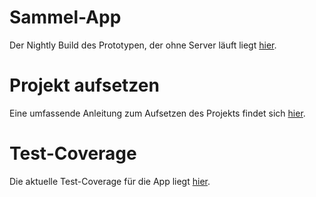# Sammel-App

Der Nightly Build des Prototypen, der ohne Server läuft liegt [hier](https://gitlab.com/kybernetik/sammel-app/-/jobs/artifacts/master/raw/downloads/sammel_app/sammel-app-nightly.apk?job=build_android_apk).

# Projekt aufsetzen

Eine umfassende Anleitung zum Aufsetzen des Projekts findet sich [hier](https://gitlab.com/kybernetik/sammel-app/wikis/Projekt-aufsetzen).

# Test-Coverage

Die aktuelle Test-Coverage für die App liegt [hier](https://kybernetik.gitlab.io/sammel-app/coverage).